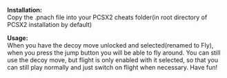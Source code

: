 **Installation:**  
Copy the .pnach file into your PCSX2 cheats folder(in root directory of PCSX2 installation by default)

**Usage:**  
When you have the decoy move unlocked and selected(renamed to Fly), when you press the jump button you will be able to fly around. You can still use the decoy move, but flight is only enabled with it selected, so that you can still play normally and just switch on flight when necessary. Have fun!
